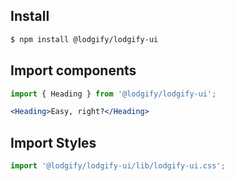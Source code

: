 ## Install

```bash
$ npm install @lodgify/lodgify-ui
```

## Import components

```jsx static
import { Heading } from '@lodgify/lodgify-ui';

<Heading>Easy, right?</Heading>
```

## Import Styles

```jsx static
import '@lodgify/lodgify-ui/lib/lodgify-ui.css';
```
